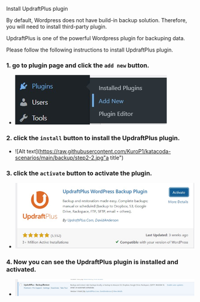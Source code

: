 Install UpdraftPlus plugin

By default, Wordpress does not have build-in backup solution. Therefore, you will need to install third-party plugin.

UpdraftPlus is one of the powerful Wordpress plugin for backuping data. 

Please follow the following instructions to install UpdraftPlus plugin.

### 1. go to plugin page and click the `add new` button.
- ![Alt text](https://raw.githubusercontent.com/KuroP1/katacoda-scenarios/main/backup/step2-1.jpg "a title")

### 2. click the `install` button to install the UpdraftPlus plugin.
- ![Alt text](https://raw.githubusercontent.com/KuroP1/katacoda-scenarios/main/backup/step2-2.jpg"a title")

### 3. click the `activate` button to activate the plugin.
- ![Alt text](https://raw.githubusercontent.com/KuroP1/katacoda-scenarios/main/backup/step2-3.jpg "a title")

### 4. Now you can see the UpdraftPlus plugin is installed and activated.
- ![Alt text](https://raw.githubusercontent.com/KuroP1/katacoda-scenarios/main/backup/step2-4.jpg "a title")
